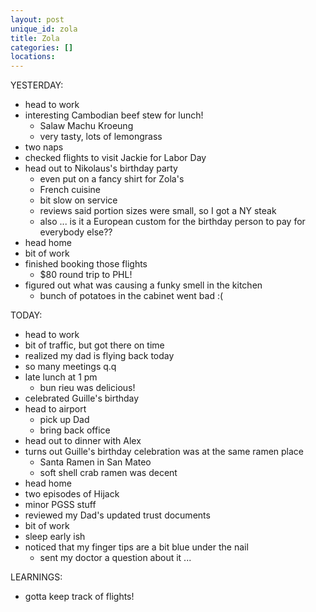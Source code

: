```yaml
---
layout: post
unique_id: zola
title: Zola
categories: []
locations: 
---
```


YESTERDAY:
* head to work
* interesting Cambodian beef stew for lunch!
  * Salaw Machu Kroeung
  * very tasty, lots of lemongrass
* two naps
* checked flights to visit Jackie for Labor Day
* head out to Nikolaus's birthday party
  * even put on a fancy shirt for Zola's
  * French cuisine
  * bit slow on service
  * reviews said portion sizes were small, so I got a NY steak
  * also ... is it a European custom for the birthday person to pay for everybody else??
* head home
* bit of work
* finished booking those flights
  * $80 round trip to PHL!
* figured out what was causing a funky smell in the kitchen
  * bunch of potatoes in the cabinet went bad :(

TODAY:
* head to work
* bit of traffic, but got there on time
* realized my dad is flying back today
* so many meetings q.q
* late lunch at 1 pm
  * bun rieu was delicious!
* celebrated Guille's birthday
* head to airport
  * pick up Dad
  * bring back office
* head out to dinner with Alex
* turns out Guille's birthday celebration was at the same ramen place
  * Santa Ramen in San Mateo
  * soft shell crab ramen was decent
* head home
* two episodes of Hijack
* minor PGSS stuff
* reviewed my Dad's updated trust documents
* bit of work
* sleep early ish
* noticed that my finger tips are a bit blue under the nail
  * sent my doctor a question about it ...

LEARNINGS:
* gotta keep track of flights!
